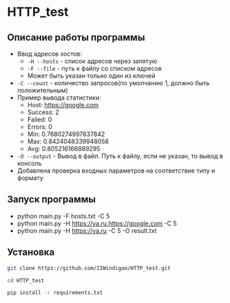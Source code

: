# HTTP_test
## Описание работы программы
- Ввод адресов хостов:
  - `-H --hosts` - список адресов через запятую
  - `-F --file` - путь к файлу со списком адресов
  - Может быть указан только один из ключей
- `-C --count` - количество запросов(по умолчанию 1, должно быть положительным)
- Пример вывода статистики:
  - Host: https://google.com
  -   Success: 2
  -   Failed: 0
  -   Errors: 0
  -   Min: 0.7680274997837842
  -   Max: 0.8424048339948058
  -   Avg: 0.805216166889295
- `-O --output` - Вывод в файл. Путь к файлу, если не указан, то вывод в консоль
- Добавлена проверка входных параметров на соответствие типу и формату
## Запуск программы
- python main.py -F hosts.txt -C 5
- python main.py -H https://ya.ru,https://google.com -C 5
- python main.py -H https://ya.ru -C 5 -O result.txt
## Установка
```bash
git clone https://github.com/IIWindigoo/HTTP_test.git
```
```bash
cd HTTP_test
```
```bash
pip install -r requirements.txt
```
